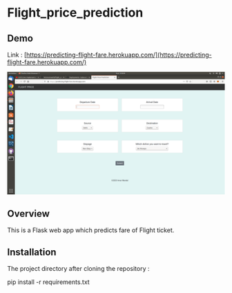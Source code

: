 # Flight_price_prediction

## Demo

Link : [https://predicting-flight-fare.herokuapp.com/](https://predicting-flight-fare.herokuapp.com/)

![image](https://github.com/kuluruvineeth/Flight_price_prediction/blob/main/Screenshot%20from%202021-04-11%2018-48-10.png)

## Overview

This is a Flask web app which predicts fare of Flight ticket.

## Installation
The project directory after cloning the repository : 

pip install -r requirements.txt

